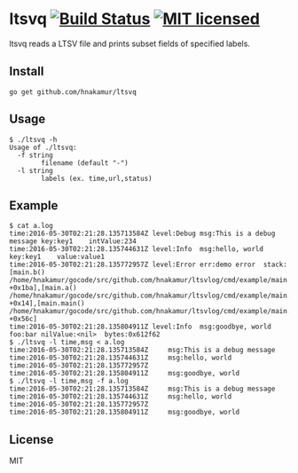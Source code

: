 ltsvq [![Build Status](https://travis-ci.org/hnakamur/ltsvq.png)](https://travis-ci.org/hnakamur/ltsvq) [![MIT licensed](https://img.shields.io/badge/license-MIT-blue.svg)](https://raw.githubusercontent.com/hyperium/hyper/master/LICENSE)
=====

ltsvq reads a LTSV file and prints subset fields of specified labels.

## Install

```
go get github.com/hnakamur/ltsvq
```

## Usage

```
$ ./ltsvq -h
Usage of ./ltsvq:
  -f string
        filename (default "-")
  -l string
        labels (ex. time,url,status)
```

## Example

```
$ cat a.log
time:2016-05-30T02:21:28.135713584Z	level:Debug	msg:This is a debug message	key:key1	intValue:234
time:2016-05-30T02:21:28.135744631Z	level:Info	msg:hello, world	key:key1	value:value1
time:2016-05-30T02:21:28.135772957Z	level:Error	err:demo error	stack: [main.b() /home/hnakamur/gocode/src/github.com/hnakamur/ltsvlog/cmd/example/main.go:28 +0x1ba],[main.a() /home/hnakamur/gocode/src/github.com/hnakamur/ltsvlog/cmd/example/main.go:22 +0x14],[main.main() /home/hnakamur/gocode/src/github.com/hnakamur/ltsvlog/cmd/example/main.go:16 +0x56c]
time:2016-05-30T02:21:28.135804911Z	level:Info	msg:goodbye, world	foo:bar	nilValue:<nil>	bytes:0x612f62
$ ./ltsvq -l time,msg < a.log
time:2016-05-30T02:21:28.135713584Z     msg:This is a debug message
time:2016-05-30T02:21:28.135744631Z     msg:hello, world
time:2016-05-30T02:21:28.135772957Z
time:2016-05-30T02:21:28.135804911Z     msg:goodbye, world
$ ./ltsvq -l time,msg -f a.log
time:2016-05-30T02:21:28.135713584Z     msg:This is a debug message
time:2016-05-30T02:21:28.135744631Z     msg:hello, world
time:2016-05-30T02:21:28.135772957Z
time:2016-05-30T02:21:28.135804911Z     msg:goodbye, world
```

## License
MIT
